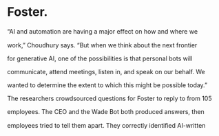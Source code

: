 # Foster.

“AI and automation are having a major eﬀect on how and where we

work,” Choudhury says. “But when we think about the next frontier

for generative AI, one of the possibilities is that personal bots will

communicate, attend meetings, listen in, and speak on our behalf. We

wanted to determine the extent to which this might be possible today.”

The researchers crowdsourced questions for Foster to reply to from 105

employees. The CEO and the Wade Bot both produced answers, then

employees tried to tell them apart. They correctly identiﬁed AI-written